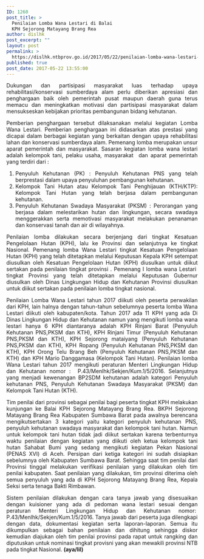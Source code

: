 ```yaml
---
ID: 1260
post_title: >
  Penilaian Lomba Wana Lestari di Balai
  KPH Sejorong Matayang Brang Rea
author: dislhk
post_excerpt: ""
layout: post
permalink: >
  https://dislhk.ntbprov.go.id/2017/05/22/penilaian-lomba-wana-lestari-di-balai-kph-sejorong-matayang-brang-rea/
published: true
post_date: 2017-05-22 13:55:00
---
```

<p style="text-align: justify;">Dukungan dan partisipasi masyarakat luas terhadap upaya rehabilitasi/konservasi sumberdaya alam perlu diberikan apresiasi dan penghargaan baik oleh pemerintah pusat maupun daerah guna terus memacu dan meningkatkan motivasi dan partisipasi masyarakat dalam mensukseskan kebijakan prioritas pembangunan bidang kehutanan.</p>
<p style="text-align: justify;">Pemberian penghargaan tersebut dilaksanakan melalui kegiatan Lomba Wana Lestari. Pemberian penghargaan ini didasarkan atas prestasi yang dicapai dalam berbagai kegiatan yang berkaitan dengan upaya rehabilitasi lahan dan konservasi sumberdaya alam. Pemenang lomba merupakan unsur aparat pemerintah dan masyarakat. Sasaran kegiatan lomba wana lestari adalah kelompok tani, pelaku usaha, masyarakat&nbsp; dan aparat pemerintah yang terdiri dari :</p>

<ol style="text-align: justify;">
 	<li>Penyuluh Kehutanan (PK) : Penyuluh Kehutanan PNS yang telah berprestasi dalam upaya penyuluhan pembangunan kehutanan.</li>
 	<li>Kelompok Tani Hutan atau Kelompok Tani Penghijauan (KTH/KTP): Kelompok Tani Hutan yang telah berjasa dalam pembangunan kehutanan.</li>
 	<li>Penyuluh Kehutanan Swadaya Masyarakat (PKSM) : Perorangan yang berjasa dalam melestarikan hutan dan lingkungan, secara swadaya menggerakkan serta memotivasi masyarakat melakukan penanaman dan konservasi tanah dan air di wilayahnya.</li>
</ol>
<p style="text-align: justify;">Penilaian lomba dilakukan secara berjenjang dari tingkat Kesatuan Pengelolaan Hutan (KPH), lalu ke Provinsi dan selanjutnya ke tingkat Nasional. Pemenang lomba Wana Lestari tingkat Kesatuan Pengelolaan Hutan (KPH) yang telah ditetapkan melalui Keputusan Kepala KPH setempat diusulkan oleh Kesatuan Pengelolaan Hutan (KPH) diusulkan untuk diikut sertakan pada penilaian tingkat provinsi . Pemenang I lomba wana Lestari&nbsp; tingkat Provinsi yang telah ditetapkan melalui Keputusan Gubernur diusulkan oleh Dinas Lingkungan Hidup dan Kehutanan Provinsi diusulkan untuk diikut sertakan pada penilaian lomba tingkat nasional.</p>
<p style="text-align: justify;">Penilaian Lomba Wana Lestari tahun 2017 diikuti oleh peserta perwakilan dari KPH, lain halnya dengan tahun-tahun sebelumnya peserta lomba Wana Lestari diikuti oleh kabupaten/kota. Tahun 2017 ada 11 KPH yang ada Di Dinas Lingkungan Hidup dan Kehutanan namun yang mengikuti lomba wana lestari hanya 6 KPH diantaranya adalah KPH Rinjani Barat (Penyuluh Kehutanan PNS,PKSM dan KTH), KPH Rinjani Timur (Penyuluh Kehutanan PNS,PKSM dan KTH), KPH Sejorong mataiyang (Penyuluh Kehutanan PNS,PKSM dan KTH), KPH Ropang (Penyuluh Kehutanan PNS,PKSM dan KTH), KPH Orong Telu Brang Beh (Penyuluh Kehutanan PNS,PKSM dan KTH) dan KPH Mario Danggamasa (Kelompok Tani Hutan). Penilaian lomba Wana Lestari tahun 2017 mengikuti peraturan Menteri Lingkungan Hidup dan Kehutanan nomor :&nbsp; P.43/Menlhk/Sekjen/Kum.1/5/2016. Selanjutnya yang menjadi kewenangan BP2SDM kehutanan adalah kategori Penyuluh kehutanan PNS, Penyuluh Kehutanan Swadaya Masyarakat (PKSM) dan Kelompok Tani Hutan (KTH).</p>
<p style="text-align: justify;">Tim penilai dari provinsi sebagai penilai bagi peserta tingkat KPH melakukan kunjungan ke Balai KPH Sejorong Matayang Brang Rea. BKPH Sejorong Matayang Brang Rea Kabupaten Sumbawa Barat pada awalnya berencana mengikutsertakan 3 kategori yaitu kategori penyuluh kehutanan PNS, penyuluh kehutanan swadaya masyarakat dan kelompok tani hutan. Namun untuk kelompok tani hutan tidak jadi diikut sertakan karena terbenturnya waktu penilaian dengan kegiatan yang diikuti oleh ketua kelompok tani hutan Sahabat Bumi yang sedang mengikuti kegiatan Pekan Nasional (PENAS XVI) di Aceh. Persipan dari ketiga kategori ini sudah disiapkan sebelumnya oleh Kabupaten Sumbawa Barat. Sehingga saat tim penilai dari Provinsi tinggal melakukan verifikasi penilaian yang dilakukan oleh tim penilai kabupaten. Saat penilaian yang dilakukan, tim provinsi diterima oleh semua penyuluh yang ada di KPH Sejorong Matayang Brang Rea, Kepala Seksi serta tenaga Bakti Rimbawan.</p>
<p style="text-align: justify;">Sistem penilaian dilakukan dengan cara tanya jawab yang disesuaikan dengan kuisioner yang ada di pedoman wana lestari sesuai dengan peraturan Menteri Lingkungan Hidup dan Kehutanan nomor:&nbsp; P.43/Menlhk/Sekjen/Kum.1/5/2016. Tanya jawab dari peserta juga dilengkapi dengan data, dokumentasi kegiatan serta laporan-laporan. Semua itu dikumpulkan sebagai bahan penilaian dan dihitung sehingga diskor kemudian diajukan oleh tim penilai provinsi pada rapat untuk rangking dan diputuskan untuk nominasi tingkat provisni yang akan mewakili provinsi NTB pada tingkat Nasional. <strong>(aya/lil)</strong></p>
